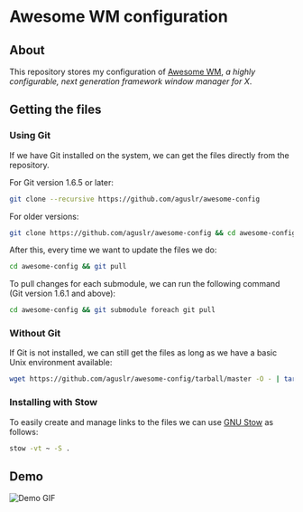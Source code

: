# Awesome WM configuration

## About

This repository stores my configuration of [Awesome WM][awesome], *a highly
configurable, next generation framework window manager for X*.

## Getting the files

### Using Git

If we have Git installed on the system, we can get the files directly from the
repository.

For Git version 1.6.5 or later:

```sh
git clone --recursive https://github.com/aguslr/awesome-config
```

For older versions:

```sh
git clone https://github.com/aguslr/awesome-config && cd awesome-config && git submodule init && git submodule update
```

After this, every time we want to update the files we do:

```sh
cd awesome-config && git pull
```

To pull changes for each submodule, we can run the following command (Git
version 1.6.1 and above):

```sh
cd awesome-config && git submodule foreach git pull
```

### Without Git

If Git is not installed, we can still get the files as long as we have a basic
Unix environment available:

```sh
wget https://github.com/aguslr/awesome-config/tarball/master -O - | tar -xzv --strip-components 1 --exclude={README.md,demo.gif}
```

### Installing with Stow

To easily create and manage links to the files we can use [GNU Stow][stow] as
follows:

```sh
stow -vt ~ -S .
```

## Demo

![Demo GIF](https://gitlab.com/aguslr/awesome-config/raw/master/demo.gif "Demo")

[awesome]: https://awesomewm.org/
[stow]:  https://www.gnu.org/software/stow/
